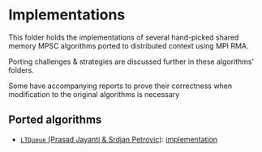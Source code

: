 # Implementations

This folder holds the implementations of several hand-picked shared memory MPSC algorithms ported to distributed context using MPI RMA.

Porting challenges & strategies are discussed further in these algorithms' folders.

Some have accompanying reports to prove their correctness when modification to the original algorithms is necessary

## Ported algorithms

- [`LTQueue` (Prasad Jayanti & Srdjan Petrovic)](/references/LTQueue/README.md): [implementation](/implementations/ltqueue)

